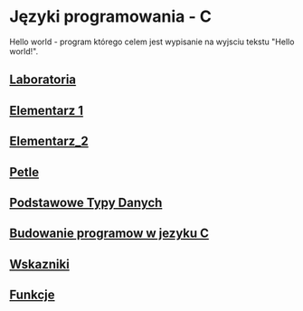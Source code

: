 # Języki programowania - C 
Hello world - program którego celem jest wypisanie na wyjsciu tekstu "Hello world!".

## [Laboratoria](https://github.com/robss9419/lenovo/tree/master/Laboratoria)

## [Elementarz 1](https://github.com/robss9419/lenovo/tree/master/elementarz)

## [Elementarz_2](https://github.com/robss9419/lenovo/tree/master/elementarz_2)

## [Petle](https://github.com/robss9419/lenovo/tree/master/petle)

## [Podstawowe Typy Danych](https://github.com/robss9419/lenovo/tree/master/podstawowetd)

## [Budowanie programow w jezyku C](https://github.com/robss9419/lenovo/tree/master/programyc)

## [Wskazniki](https://github.com/robss9419/lenovo/tree/master/wskazniki)

## [Funkcje](https://github.com/robss9419/lenovo/tree/master/funkcje)
